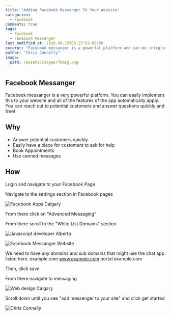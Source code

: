 ```yaml
---
title: "Adding Facebook Messanger To Your Website"
categories:
  - Facebook
comments: true
tags:
  - Facebook
  - Facebook Messanger
last_modified_at: 2020-09-19T08:25:52-05:00
excerpt: "Facebook messanger is a powerful platform and can be integrated into your website REALLY easily"
author: "Chris Connelly"
image:
  path: /assets/images/fbmsg.png
---
```


## Facebook Messanger

Facebook messanger is a very powerful platform. You can easily implement this to your website and all of the features of the app automatically apply. You can reach out to potential customers and answer questions quickly and free!

## Why

* Answer potential customers quickly
* Easily have a place for customers to ask for help
* Book Appointments
* Use canned messages

## How

Login and navigate to your Facebook Page

Navigate to the settings section in Facebook pages

![Facebook Apps Calgary](http://portal.chrisconnelly.ca/media/Screen%20Shot%202020-09-09%20at%2012.12.48%20AM.png)

From there click on "Advanced Messaging"

From there scroll to the "White List Domains" section

![Javascript developer Alberta](http://portal.chrisconnelly.ca/media/Screen%20Shot%202020-09-09%20at%2012.14.27%20AM.png)

![Facebook Messanger Website](http://portal.chrisconnelly.ca/media/Screen%20Shot%202020-09-09%20at%2012.14.27%20AM.png)

We need to have any domains and sub domains that might use the chat app listed here.
example.com
www.example.com
portal.example.com

Then, click save

From there navigate to messaging

![Web design Calgary](http://portal.chrisconnelly.ca/media/Screen%20Shot%202020-09-09%20at%2012.17.30%20AM.png)

Scroll down until you see "add messenger to your site" and click get started

![Chris Connelly](http://portal.chrisconnelly.ca/media/Screen%20Shot%202020-09-09%20at%2012.19.15%20AM.png)
